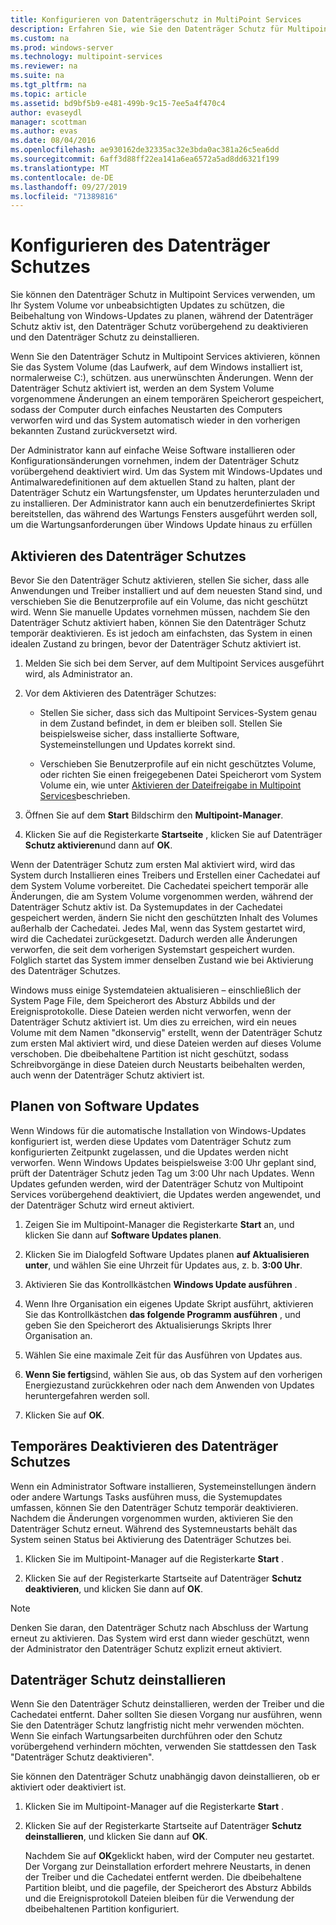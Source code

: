 ```yaml
---
title: Konfigurieren von Datenträgerschutz in MultiPoint Services
description: Erfahren Sie, wie Sie den Datenträger Schutz für Multipoint Services einrichten.
ms.custom: na
ms.prod: windows-server
ms.technology: multipoint-services
ms.reviewer: na
ms.suite: na
ms.tgt_pltfrm: na
ms.topic: article
ms.assetid: bd9bf5b9-e481-499b-9c15-7ee5a4f470c4
author: evaseydl
manager: scottman
ms.author: evas
ms.date: 08/04/2016
ms.openlocfilehash: ae930162de32335ac32e3bda0ac381a26c5ea6dd
ms.sourcegitcommit: 6aff3d88ff22ea141a6ea6572a5ad8dd6321f199
ms.translationtype: MT
ms.contentlocale: de-DE
ms.lasthandoff: 09/27/2019
ms.locfileid: "71389816"
---
```

# <a name="configure-disk-protection"></a>Konfigurieren des Datenträger Schutzes
Sie können den Datenträger Schutz in Multipoint Services verwenden, um Ihr System Volume vor unbeabsichtigten Updates zu schützen, die Beibehaltung von Windows-Updates zu planen, während der Datenträger Schutz aktiv ist, den Datenträger Schutz vorübergehend zu deaktivieren und den Datenträger Schutz zu deinstallieren.  
  
Wenn Sie den Datenträger Schutz in Multipoint Services aktivieren, können Sie das System Volume (das Laufwerk, auf dem Windows installiert ist, normalerweise C:), schützen. aus unerwünschten Änderungen. Wenn der Datenträger Schutz aktiviert ist, werden an dem System Volume vorgenommene Änderungen an einem temporären Speicherort gespeichert, sodass der Computer durch einfaches Neustarten des Computers verworfen wird und das System automatisch wieder in den vorherigen bekannten Zustand zurückversetzt wird.  
  
Der Administrator kann auf einfache Weise Software installieren oder Konfigurationsänderungen vornehmen, indem der Datenträger Schutz vorübergehend deaktiviert wird. Um das System mit Windows-Updates und Antimalwaredefinitionen auf dem aktuellen Stand zu halten, plant der Datenträger Schutz ein Wartungsfenster, um Updates herunterzuladen und zu installieren. Der Administrator kann auch ein benutzerdefiniertes Skript bereitstellen, das während des Wartungs Fensters ausgeführt werden soll, um die Wartungsanforderungen über Windows Update hinaus zu erfüllen  
  
## <a name="enable-disk-protection"></a>Aktivieren des Datenträger Schutzes  
Bevor Sie den Datenträger Schutz aktivieren, stellen Sie sicher, dass alle Anwendungen und Treiber installiert und auf dem neuesten Stand sind, und verschieben Sie die Benutzerprofile auf ein Volume, das nicht geschützt wird. Wenn Sie manuelle Updates vornehmen müssen, nachdem Sie den Datenträger Schutz aktiviert haben, können Sie den Datenträger Schutz temporär deaktivieren. Es ist jedoch am einfachsten, das System in einen idealen Zustand zu bringen, bevor der Datenträger Schutz aktiviert ist.  
  
 
1.  Melden Sie sich bei dem Server, auf dem Multipoint Services ausgeführt wird, als Administrator an.  
  
2.  Vor dem Aktivieren des Datenträger Schutzes:  
  
    -   Stellen Sie sicher, dass sich das Multipoint Services-System genau in dem Zustand befindet, in dem er bleiben soll. Stellen Sie beispielsweise sicher, dass installierte Software, Systemeinstellungen und Updates korrekt sind.  
  
    -   Verschieben Sie Benutzerprofile auf ein nicht geschütztes Volume, oder richten Sie einen freigegebenen Datei Speicherort vom System Volume ein, wie unter [Aktivieren der Dateifreigabe in Multipoint Services](Enable-file-sharing-in-MultiPoint-services.md)beschrieben.  
  
3.  Öffnen Sie auf dem **Start** Bildschirm den **Multipoint-Manager**.  
  
4.  Klicken Sie auf die Registerkarte **Startseite** , klicken Sie auf Datenträger **Schutz aktivieren**und dann auf **OK**.  
  
Wenn der Datenträger Schutz zum ersten Mal aktiviert wird, wird das System durch Installieren eines Treibers und Erstellen einer Cachedatei auf dem System Volume vorbereitet. Die Cachedatei speichert temporär alle Änderungen, die am System Volume vorgenommen werden, während der Datenträger Schutz aktiv ist. Da Systemupdates in der Cachedatei gespeichert werden, ändern Sie nicht den geschützten Inhalt des Volumes außerhalb der Cachedatei. Jedes Mal, wenn das System gestartet wird, wird die Cachedatei zurückgesetzt. Dadurch werden alle Änderungen verworfen, die seit dem vorherigen Systemstart gespeichert wurden. Folglich startet das System immer denselben Zustand wie bei Aktivierung des Datenträger Schutzes.  
  
Windows muss einige Systemdateien aktualisieren – einschließlich der System Page File, dem Speicherort des Absturz Abbilds und der Ereignisprotokolle. Diese Dateien werden nicht verworfen, wenn der Datenträger Schutz aktiviert ist. Um dies zu erreichen, wird ein neues Volume mit dem Namen "dkonservig" erstellt, wenn der Datenträger Schutz zum ersten Mal aktiviert wird, und diese Dateien werden auf dieses Volume verschoben. Die dbeibehaltene Partition ist nicht geschützt, sodass Schreibvorgänge in diese Dateien durch Neustarts beibehalten werden, auch wenn der Datenträger Schutz aktiviert ist.  
  
## <a name="schedule-software-updates"></a>Planen von Software Updates  
Wenn Windows für die automatische Installation von Windows-Updates konfiguriert ist, werden diese Updates vom Datenträger Schutz zum konfigurierten Zeitpunkt zugelassen, und die Updates werden nicht verworfen. Wenn Windows Updates beispielsweise 3:00 Uhr geplant sind, prüft der Datenträger Schutz jeden Tag um 3:00 Uhr nach Updates. Wenn Updates gefunden werden, wird der Datenträger Schutz von Multipoint Services vorübergehend deaktiviert, die Updates werden angewendet, und der Datenträger Schutz wird erneut aktiviert.  
   
1.  Zeigen Sie im Multipoint-Manager die Registerkarte **Start** an, und klicken Sie dann auf **Software Updates planen**.  
  
2.  Klicken Sie im Dialogfeld Software Updates planen **auf Aktualisieren unter**, und wählen Sie eine Uhrzeit für Updates aus, z. b. **3:00 Uhr**.  
  
3.  Aktivieren Sie das Kontrollkästchen **Windows Update ausführen** .  
  
4.  Wenn Ihre Organisation ein eigenes Update Skript ausführt, aktivieren Sie das Kontrollkästchen **das folgende Programm ausführen** , und geben Sie den Speicherort des Aktualisierungs Skripts Ihrer Organisation an.  
  
5.  Wählen Sie eine maximale Zeit für das Ausführen von Updates aus.  
  
6.  **Wenn Sie fertig**sind, wählen Sie aus, ob das System auf den vorherigen Energiezustand zurückkehren oder nach dem Anwenden von Updates heruntergefahren werden soll.  
  
7.  Klicken Sie auf **OK**.  
  
## <a name="temporarily-disable-disk-protection"></a>Temporäres Deaktivieren des Datenträger Schutzes  
Wenn ein Administrator Software installieren, Systemeinstellungen ändern oder andere Wartungs Tasks ausführen muss, die Systemupdates umfassen, können Sie den Datenträger Schutz temporär deaktivieren. Nachdem die Änderungen vorgenommen wurden, aktivieren Sie den Datenträger Schutz erneut. Während des Systemneustarts behält das System seinen Status bei Aktivierung des Datenträger Schutzes bei.  
    
1.  Klicken Sie im Multipoint-Manager auf die Registerkarte **Start** .  
  
2.  Klicken Sie auf der Registerkarte Startseite auf Datenträger **Schutz deaktivieren**, und klicken Sie dann auf **OK**.  
  
> [!NOTE]  
> Denken Sie daran, den Datenträger Schutz nach Abschluss der Wartung erneut zu aktivieren. Das System wird erst dann wieder geschützt, wenn der Administrator den Datenträger Schutz explizit erneut aktiviert.  
  
## <a name="uninstall-disk-protection"></a>Datenträger Schutz deinstallieren  
Wenn Sie den Datenträger Schutz deinstallieren, werden der Treiber und die Cachedatei entfernt. Daher sollten Sie diesen Vorgang nur ausführen, wenn Sie den Datenträger Schutz langfristig nicht mehr verwenden möchten. Wenn Sie einfach Wartungsarbeiten durchführen oder den Schutz vorübergehend verhindern möchten, verwenden Sie stattdessen den Task "Datenträger Schutz deaktivieren".  
  
Sie können den Datenträger Schutz unabhängig davon deinstallieren, ob er aktiviert oder deaktiviert ist.  
   
1.  Klicken Sie im Multipoint-Manager auf die Registerkarte **Start** .  
  
2.  Klicken Sie auf der Registerkarte Startseite auf Datenträger **Schutz deinstallieren**, und klicken Sie dann auf **OK**.  
  
    Nachdem Sie auf **OK**geklickt haben, wird der Computer neu gestartet. Der Vorgang zur Deinstallation erfordert mehrere Neustarts, in denen der Treiber und die Cachedatei entfernt werden. Die dbeibehaltene Partition bleibt, und die pagefile, der Speicherort des Absturz Abbilds und die Ereignisprotokoll Dateien bleiben für die Verwendung der dbeibehaltenen Partition konfiguriert.